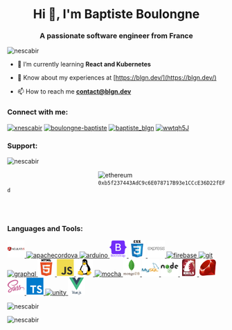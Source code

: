 <h1 align="center">Hi 👋, I'm Baptiste Boulongne</h1>
<h3 align="center">A passionate software engineer from France</h3>

<p align="left"> <img src="https://komarev.com/ghpvc/?username=nescabir&label=Profile%20views&color=b4770e&style=flat" alt="nescabir" /> </p>

- 🌱 I’m currently learning **React and Kubernetes**

- 📄 Know about my experiences at [https://blgn.dev/](https://blgn.dev/)

- 📫 How to reach me **contact@blgn.dev**

<h3 align="left">Connect with me:</h3>
<p align="left">
<a href="https://twitter.com/xnescabir" target="blank"><img align="center" src="https://img.icons8.com/fluent/30/000000/twitter.png" alt="xnescabir" /></a>
<a href="https://linkedin.com/in/boulongne-baptiste" target="blank"><img align="center" src="https://img.icons8.com/fluent/30/000000/linkedin.png" alt="boulongne-baptiste" /></a>
<a href="https://instagram.com/baptiste_blgn" target="blank"><img align="center" src="https://img.icons8.com/fluent/30/000000/instagram-new.png" alt="baptiste_blgn" /></a>
<a href="https://discord.gg/wwtqh5J" target="blank"><img align="center" src="https://img.icons8.com/fluent/30/000000/discord-new-logo.png" alt="wwtqh5J" /></a>
</p>

<h3 align="left">Support:</h3>
<p>
  <a href="https://www.buymeacoffee.com/nescabir"> <img align="left" src="https://cdn.buymeacoffee.com/buttons/v2/default-yellow.png" height="50" width="210" alt="nescabir" /></a>
</p><br>
<p>
  <img align="center" src="https://img.icons8.com/fluent/30/000000/ethereum.png" alt="ethereum" /><code>0xb5f237443AdC9c6E078717B93e1CCcE36D22fEFd</code>
</p>
<br><br>

<h3 align="left">Languages and Tools:</h3>
<p align="left"> <a href="https://angular.io" target="_blank"> <img src="https://raw.githubusercontent.com/devicons/devicon/master/icons/angularjs/angularjs-original-wordmark.svg" alt="angularjs" width="40" height="40"/> </a> <a href="https://cordova.apache.org/" target="_blank"> <img src="https://www.vectorlogo.zone/logos/apache_cordova/apache_cordova-icon.svg" alt="apachecordova" width="40" height="40"/> </a> <a href="https://www.arduino.cc/" target="_blank"> <img src="https://cdn.worldvectorlogo.com/logos/arduino-1.svg" alt="arduino" width="40" height="40"/> </a> <a href="https://getbootstrap.com" target="_blank"> <img src="https://raw.githubusercontent.com/devicons/devicon/master/icons/bootstrap/bootstrap-plain-wordmark.svg" alt="bootstrap" width="40" height="40"/> </a> <a href="https://www.w3schools.com/css/" target="_blank"> <img src="https://raw.githubusercontent.com/devicons/devicon/master/icons/css3/css3-original-wordmark.svg" alt="css3" width="40" height="40"/> </a> <a href="https://expressjs.com" target="_blank"> <img src="https://raw.githubusercontent.com/devicons/devicon/master/icons/express/express-original-wordmark.svg" alt="express" width="40" height="40"/> </a> <a href="https://firebase.google.com/" target="_blank"> <img src="https://www.vectorlogo.zone/logos/firebase/firebase-icon.svg" alt="firebase" width="40" height="40"/> </a> <a href="https://git-scm.com/" target="_blank"> <img src="https://www.vectorlogo.zone/logos/git-scm/git-scm-icon.svg" alt="git" width="40" height="40"/> </a> <a href="https://graphql.org" target="_blank"> <img src="https://www.vectorlogo.zone/logos/graphql/graphql-icon.svg" alt="graphql" width="40" height="40"/> </a> <a href="https://www.w3.org/html/" target="_blank"> <img src="https://raw.githubusercontent.com/devicons/devicon/master/icons/html5/html5-original-wordmark.svg" alt="html5" width="40" height="40"/> </a> <a href="https://developer.mozilla.org/en-US/docs/Web/JavaScript" target="_blank"> <img src="https://raw.githubusercontent.com/devicons/devicon/master/icons/javascript/javascript-original.svg" alt="javascript" width="40" height="40"/> </a> <a href="https://www.linux.org/" target="_blank"> <img src="https://raw.githubusercontent.com/devicons/devicon/master/icons/linux/linux-original.svg" alt="linux" width="40" height="40"/> </a> <a href="https://mochajs.org" target="_blank"> <img src="https://www.vectorlogo.zone/logos/mochajs/mochajs-icon.svg" alt="mocha" width="40" height="40"/> </a> <a href="https://www.mongodb.com/" target="_blank"> <img src="https://raw.githubusercontent.com/devicons/devicon/master/icons/mongodb/mongodb-original-wordmark.svg" alt="mongodb" width="40" height="40"/> </a> <a href="https://www.mysql.com/" target="_blank"> <img src="https://raw.githubusercontent.com/devicons/devicon/master/icons/mysql/mysql-original-wordmark.svg" alt="mysql" width="40" height="40"/> </a> <a href="https://nodejs.org" target="_blank"> <img src="https://raw.githubusercontent.com/devicons/devicon/master/icons/nodejs/nodejs-original-wordmark.svg" alt="nodejs" width="40" height="40"/> </a> <a href="https://rubyonrails.org" target="_blank"> <img src="https://raw.githubusercontent.com/devicons/devicon/master/icons/rails/rails-original-wordmark.svg" alt="rails" width="40" height="40"/> </a> <a href="https://www.ruby-lang.org/en/" target="_blank"> <img src="https://raw.githubusercontent.com/devicons/devicon/master/icons/ruby/ruby-original.svg" alt="ruby" width="40" height="40"/> </a> <a href="https://sass-lang.com" target="_blank"> <img src="https://raw.githubusercontent.com/devicons/devicon/master/icons/sass/sass-original.svg" alt="sass" width="40" height="40"/> </a> <a href="https://www.typescriptlang.org/" target="_blank"> <img src="https://raw.githubusercontent.com/devicons/devicon/master/icons/typescript/typescript-original.svg" alt="typescript" width="40" height="40"/> </a> <a href="https://unity.com/" target="_blank"> <img src="https://www.vectorlogo.zone/logos/unity3d/unity3d-icon.svg" alt="unity" width="40" height="40"/> </a> <a href="https://vuejs.org/" target="_blank"> <img src="https://raw.githubusercontent.com/devicons/devicon/master/icons/vuejs/vuejs-original-wordmark.svg" alt="vuejs" width="40" height="40"/> </a> </p>


<p><img align="center" src="https://github-readme-stats.vercel.app/api?username=nescabir&show_icons=true&theme=tokyonight&locale=en" alt="nescabir" /></p>
<p><img align="left" src="https://github-readme-stats.vercel.app/api/top-langs?username=nescabir&show_icons=true&theme=tokyonight&locale=en&layout=compact" alt="nescabir" /></p>

